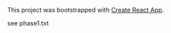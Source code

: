 This project was bootstrapped with [Create React App](https://github.com/facebook/create-react-app).

see phase1.txt